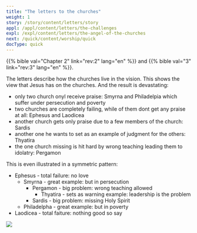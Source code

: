 ```yaml
---
title: "The letters to the churches"
weight: 1
story: /story/content/letters/story
appl: /appl/content/letters/the-challenges
expl: /expl/content/letters/the-angel-of-the-churches
next: /quick/content/worship/quick
docType: quick
---
```


{{% bible val="Chapter 2" link="rev:2" lang="en" %}} and {{% bible val="3" link="rev:3" lang="en" %}}.

The letters describe how the churches live in the vision. This shows the view that Jesus has on the churches. And the result is devastating:
- only two church onyl receive praise: Smyrna and Philadelpia which suffer under persecution and poverty
- two churches are completely failing, while of them dont get any praise at all: Ephesus and Laodicea
- another church gets only praise due to a few members of the church: Sardis
- another one he wants to set as an example of judgment for the others: Thyatira
- the one church missing is hit hard by wrong teaching leading them to idolatry: Pergamon

This is even illustrated in a symmetric pattern:
- Ephesus - total failure: no love
    - Smyrna - great example: but in persecution
        - Pergamon - big problem: wrong teaching allowed
            - Thyatira - sets as warning example: leadership is the problem
        - Sardis - big problem: missing Holy Spirit
    - Philadelpha - great example: but in poverty
- Laodicea - total faiture: nothing good so say

![](/images/Churches_en.jpg)
